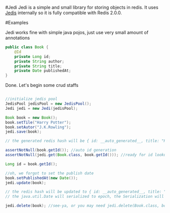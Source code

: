 #Jedi
Jedi is a simple and small library for storing objects in redis. It uses [Jedis](http://github.com/xetorthio/jedis "Jedis") internally so it is fully compatible with Redis 2.0.0.

#Examples

Jedi works fine with simple java pojos, just use very small amount of annotations
```java
public class Book {
    @Id
    private Long id;
    private String author;
    private String title;
    private Date publishedAt;
}
```

Done. Let's begin some crud staffs
```java

//initialize jedis pool
JedisPool jedisPool = new JedisPool();
Jedi jedi = new Jedi(jedisPool);

Book book = new Book();
book.setTile("Harry Potter");
book.setAutor("J.K.Rowling");
jedi.save(book);

// the generated redis hash will be { id: __auto_generated__, title: "Harry Potter", author: "J.K.Rowling" }

assertNotNull(book.getId()); //auto id generation
assertNotNull(jedi.get(Book.class, book.getId())); //ready for id lookup

Long id = book.getId();

//oh, we forgot to set the publish date
book.setPublishedAt(new Date());
jedi.update(book);

// the redis hash will be updated to { id: __auto_generated__, title: "Harry Potter", author: "J.K.Rowling", publishedAt: __epoch__ }
// the java.util.Date will serialized to epoch, the Serialization will be covered later

jedi.delete(book); //see-ya, or you may need jedi.delete(Book.class, book.getId());

```

